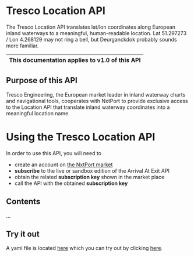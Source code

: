 # Tresco Location API

The Tresco Location API translates lat/lon coordinates along European inland waterways to a meaningful, human-readable location.
Lat 51.297273 / Lon 4.268129 may not ring a bell, but Deurganckdok probably sounds more familiar.

| This documentation applies to v1.0 of this API | 
| -------- |

## Purpose of this API

Tresco Engineering, the European market leader in inland waterway charts and navigational tools, cooperates with NxtPort to provide exclusive access to the Location API that translate inland waterway coordinates into a meaningful location name.

# Using the Tresco Location API

In order to use this API, you will need to 

* create an account on [the NxtPort market](https://market.nxtport.eu)
* **subscribe** to the live or sandbox edition of the Arrival At Exit API 
* obtain the related **subscription key** shown in the market place
* call the API with the obtained **subscription key**

## Contents
...

## Try it out

A yaml file is located [here](https://nxtport.github.io/api/nmot.yaml) which you can try out by clicking [here](https://nxtport.github.io/?api=nmot).